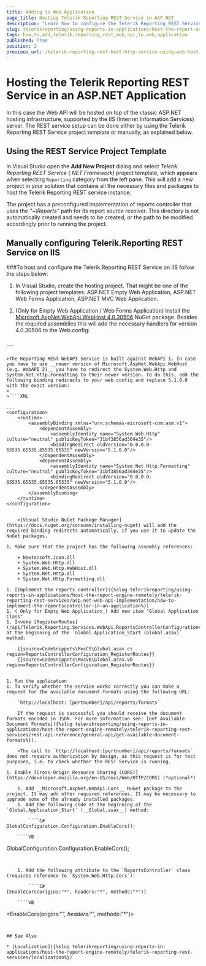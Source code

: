 ```yaml
---
title: Adding to Web Application
page_title: Hosting Telerik Reporting REST Service in ASP.NET
description: "Learn how to configure the Telerik Reporting REST Service in an ASP.NET application through the Visual Studio project template or manually."
slug: telerikreporting/using-reports-in-applications/host-the-report-engine-remotely/telerik-reporting-rest-services/asp.net-web-api-implementation/how-to-add-telerik-reporting-rest-web-api-to-web-application
tags: how,to,add,telerik,reporting,rest,web,api,to,web,application
published: True
position: 2
previous_url: /telerik-reporting-rest-host-http-service-using-web-hosting
---
```


# Hosting the Telerik Reporting REST Service in an ASP.NET Application

In this case the Web API will be hosted on top of the classic ASP.NET hosting infrastructure, supported by the IIS (Internet Information Services) server. The REST service setup can be done either by using the Telerik Reporting REST Service project template or manually, as explained below.

## Using the REST Service Project Template

In Visual Studio open the __Add New Project__ dialog and select *Telerik Reporting REST Service (.NET Framework)* project template, which appears when selecting `Reporting` category from the left pane. This will add a new project in your solution that contains all the necessary files and packages to host the Telerik Reporting REST service instance.

The project has a preconfigured implementation of reports controller that uses the *"~\Reports"* path for its report source resolver. This directory is not automatically created and needs to be created, or the path to be modified accordingly prior to running the project.

## Manually configuring Telerik.Reporting REST Service on IIS

###To host and configure the Telerik.Reporting REST Service on IIS follow the steps below:

1. In Visual Studio, create the hosting project. That might be one of the following project templates: ASP.NET Empty Web Application, ASP.NET Web Forms Application, ASP.NET MVC Web Application.
1. (Only for Empty Web Application / Web Forms Application) Install the [Microsoft.AspNet.WebApi.WebHost 4.0.30506](https://www.nuget.org/packages/Microsoft.AspNet.WebApi.WebHost/4.0.30506) NuGet package. Besides the required assemblies this will add the necessary handlers for version 4.0.30506 to the Web.config:

	````XML
<handlers>
		<remove name="ExtensionlessUrlHandler-ISAPI-4.0_32bit" />
		<remove name="ExtensionlessUrlHandler-ISAPI-4.0_64bit" />
		<remove name="ExtensionlessUrlHandler-Integrated-4.0" />
		<add name="ExtensionlessUrlHandler-ISAPI-4.0_32bit" path="*." verb="GET,HEAD,POST,DEBUG,PUT,DELETE,PATCH,OPTIONS" modules="IsapiModule" scriptProcessor="%windir%\Microsoft.NET\Framework\v4.0.30319\aspnet_isapi.dll" preCondition="classicMode,runtimeVersionv4.0,bitness32" responseBufferLimit="0" />
		<add name="ExtensionlessUrlHandler-ISAPI-4.0_64bit" path="*." verb="GET,HEAD,POST,DEBUG,PUT,DELETE,PATCH,OPTIONS" modules="IsapiModule" scriptProcessor="%windir%\Microsoft.NET\Framework64\v4.0.30319\aspnet_isapi.dll" preCondition="classicMode,runtimeVersionv4.0,bitness64" responseBufferLimit="0" />
		<add name="ExtensionlessUrlHandler-Integrated-4.0" path="*." verb="GET,HEAD,POST,DEBUG,PUT,DELETE,PATCH,OPTIONS" type="System.Web.Handlers.TransferRequestHandler" preCondition="integratedMode,runtimeVersionv4.0" />
	</handlers>
````

	>The Reporting REST WebAPI Service is built against WebAPI 1. In case you have to use __newer version of Microsoft.AspNet.WebApi.WebHost (e.g. WebAPI 2)__ you have to redirect the System.Web.Http and System.Net.Http.Formatting to their newer version. To do this, add the following binding redirects to your web.config and replace 5.1.0.0 with the exact version: 
	>
	>````XML
<?xml version="1.0" encoding="utf-8" ?>
	...
	<configuration>
		<runtime>
			<assemblyBinding xmlns="urn:schemas-microsoft-com:asm.v1">
				<dependentAssembly>
					<assemblyIdentity name="System.Web.Http" culture="neutral" publicKeyToken="31bf3856ad364e35"/>
					<bindingRedirect oldVersion="0.0.0.0-65535.65535.65535.65535" newVersion="5.1.0.0"/>
				</dependentAssembly>
				<dependentAssembly>
					<assemblyIdentity name="System.Net.Http.Formatting" culture="neutral" publicKeyToken="31bf3856ad364e35"/>
					<bindingRedirect oldVersion="0.0.0.0-65535.65535.65535.65535" newVersion="5.1.0.0"/>
				</dependentAssembly>
			</assemblyBinding>
		</runtime>
	</configuration>
````

	>[Visual Studio NuGet Package Manager](https://docs.nuget.org/consume/installing-nuget) will add the required binding redirects automatically, if you use it to update the NuGet packages.

1. Make sure that the project has the following assembly references:

	+ Newtonsoft.Json.dll
	+ System.Web.Http.dll
	+ System.Web.Http.WebHost.dll
	+ System.Net.Http.dll
	+ System.Net.Http.Formatting.dll

1. [Implement the reports controller]({%slug telerikreporting/using-reports-in-applications/host-the-report-engine-remotely/telerik-reporting-rest-services/asp.net-web-api-implementation/how-to-implement-the-reportscontroller-in-an-application%})
1. (_Only for Empty Web Application_) Add new item "Global Application Class"
1. Invoke [RegisterRoutes](/api/Telerik.Reporting.Services.WebApi.ReportsControllerConfiguration#Telerik_Reporting_Services_WebApi_ReportsControllerConfiguration_RegisterRoutes_System_Web_Http_HttpConfiguration_) at the beginning of the `Global.Application_Start (Global.asax)` method:

	{{source=CodeSnippets\MvcCS\Global.asax.cs region=ReportsControllerConfiguration_RegisterRoutes}}
	{{source=CodeSnippets\MvcVB\Global.asax.vb region=ReportsControllerConfiguration_RegisterRoutes}}


1. Run the application
1. To verify whether the service works correctly you can make a request for the available document formats using the following URL:

	`http://localhost: [portnumber]/api/reports/formats`

	If the request is successful you should receive the document formats encoded in JSON. For more information see: [Get Available Document Formats]({%slug telerikreporting/using-reports-in-applications/host-the-report-engine-remotely/telerik-reporting-rest-services/rest-api-reference/general-api/get-available-document-formats%}).

	>The call to `http://localhost:[portnumber]/api/reports/formats` does not require authorization by design, as this request is for test purposes, i.e. to check whether the REST Service is running.

1. Enable [Cross-Origin Resource Sharing (CORS)](https://developer.mozilla.org/en-US/docs/Web/HTTP/CORS) (*optional*)

	1. Add __Microsoft.AspNet.WebApi.Cors__ NuGet package to the project. It may add other required references. It may be necessary to upgrade some of the already installed packages.
	1. Add the following code at the beginning of the `Global.Application_Start` (__Global.asax__) method:

		````C#
GlobalConfiguration.Configuration.EnableCors();
````
		````VB
GlobalConfiguration.Configuration.EnableCors();
````


	1. Add the following attribute to the `ReportsController` class (requires reference to `System.Web.Http.Cors`):

		````C#
[EnableCors(origins:"*", headers:"*", methods:"*")]
````
		````VB
<EnableCors(origins:"*", headers:"*", methods:"*")>
````


## See Also

* [Localization]({%slug telerikreporting/using-reports-in-applications/host-the-report-engine-remotely/telerik-reporting-rest-services/localization%})
